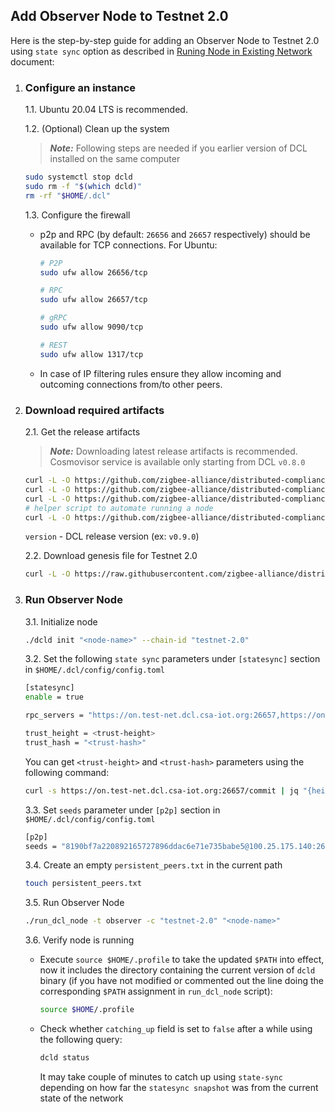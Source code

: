 ## Add Observer Node to Testnet 2.0
Here is the step-by-step guide for adding an Observer Node to Testnet 2.0 using `state sync` option 
as described in  [Runing Node in Existing Network](../../../docs/running-node-in-existing-network.md) document:
1. ### Configure an instance

    1.1. Ubuntu 20.04 LTS is recommended.

    1.2. (Optional) Clean up the system
    > **_Note:_** Following steps are needed if you earlier version of DCL installed on the same computer

    ```bash
    sudo systemctl stop dcld
    sudo rm -f "$(which dcld)"
    rm -rf "$HOME/.dcl"
    ```

    1.3. Configure the firewall

    * p2p and RPC (by default: `26656` and `26657` respectively) should be available for TCP connections.
        For Ubuntu:

        ```bash
        # P2P
        sudo ufw allow 26656/tcp 

        # RPC
        sudo ufw allow 26657/tcp

        # gRPC
        sudo ufw allow 9090/tcp

        # REST
        sudo ufw allow 1317/tcp
        ```

    * In case of IP filtering rules ensure they allow incoming and outcoming connections from/to other peers.

2. ### Download required artifacts
    2.1. Get the release artifacts
     > **_Note:_** Downloading latest release artifacts is recommended. Cosmovisor service is available only starting from DCL `v0.8.0`

    ```bash
    curl -L -O https://github.com/zigbee-alliance/distributed-compliance-ledger/releases/download/<version>/dcld
    curl -L -O https://github.com/zigbee-alliance/distributed-compliance-ledger/releases/download/<version>/cosmovisor
    curl -L -O https://github.com/zigbee-alliance/distributed-compliance-ledger/releases/download/<version>/cosmovisor.service
    # helper script to automate running a node
    curl -L -O https://github.com/zigbee-alliance/distributed-compliance-ledger/releases/download/<release>/run_dcl_node
    ```
    `version` - DCL release version (ex: `v0.9.0`)

    2.2. Download genesis file for Testnet 2.0
    ```bash
    curl -L -O https://raw.githubusercontent.com/zigbee-alliance/distributed-compliance-ledger/master/deployment/persistent_chains/testnet-2.0/genesis.json
    ```

3. ### Run Observer Node
    3.1. Initialize node
    ```bash
    ./dcld init "<node-name>" --chain-id "testnet-2.0"
    ```

    3.2. Set the following `state sync` parameters under `[statesync]` section in `$HOME/.dcl/config/config.toml` <br>
    ```bash
    [statesync]
    enable = true

    rpc_servers = "https://on.test-net.dcl.csa-iot.org:26657,https://on.test-net.dcl.csa-iot.org:26657"

    trust_height = <trust-height>
    trust_hash = "<trust-hash>"
    ```

    You can get `<trust-height>` and `<trust-hash>` parameters using the following command:
    ```bash
    curl -s https://on.test-net.dcl.csa-iot.org:26657/commit | jq "{height: .result.signed_header.header.height, hash: .result.signed_header.commit.block_id.hash}"
    ```

    3.3. Set `seeds` parameter under `[p2p]` section in `$HOME/.dcl/config/config.toml`
    ```bash
    [p2p]
    seeds = "8190bf7a220892165727896ddac6e71e735babe5@100.25.175.140:26656"
    ```

    3.4. Create an empty `persistent_peers.txt` in the current path
    ```bash
    touch persistent_peers.txt
    ```

    3.5. Run Observer Node
    ```bash
    ./run_dcl_node -t observer -c "testnet-2.0" "<node-name>"
    ```

    3.6. Verify node is running <br>
    - Execute `source $HOME/.profile` to take the updated `$PATH` into effect, now
    it includes the directory containing the current version of `dcld` binary (if
    you have not modified or commented out the line doing the corresponding
    `$PATH` assignment in `run_dcl_node` script):
        ```bash
        source $HOME/.profile
        ```


    - Check whether `catching_up` field is set to `false` after a while using the following query:
        ```bash
        dcld status
        ```
        It may take couple of minutes to catch up using `state-sync` depending on how far the `statesync snapshot` was from the current state of the network 
